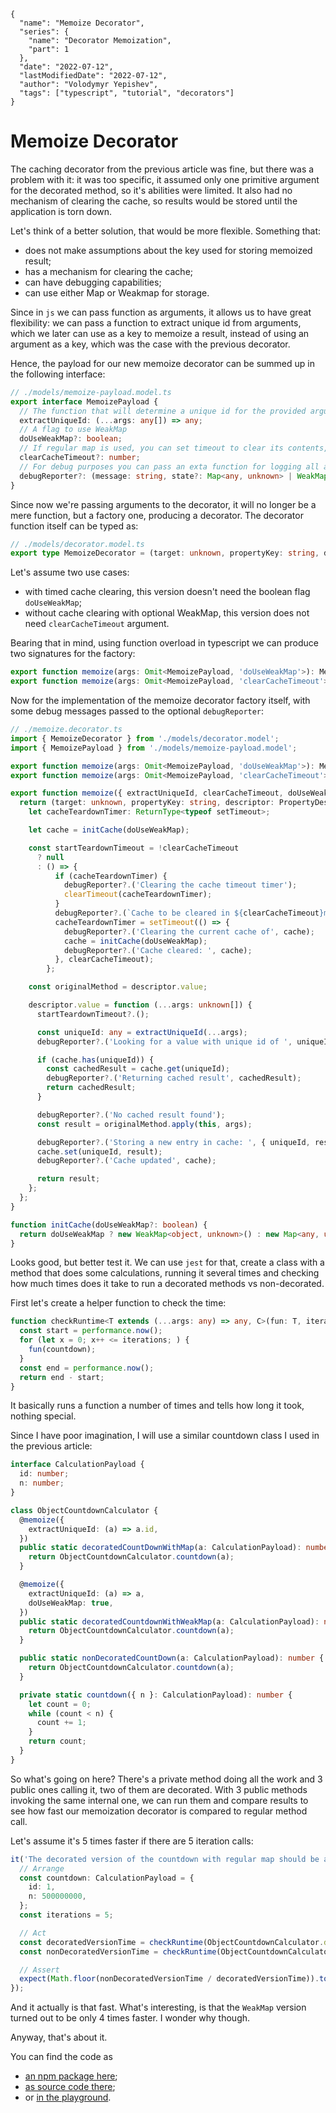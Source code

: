 ```ic-metadata
{
  "name": "Memoize Decorator",
  "series": {
    "name": "Decorator Memoization",
    "part": 1
  },
  "date": "2022-07-12",
  "lastModifiedDate": "2022-07-12",
  "author": "Volodymyr Yepishev",
  "tags": ["typescript", "tutorial", "decorators"]
}
```

# Memoize Decorator

The caching decorator from the previous article was fine, but there was a problem with it: it was too specific, it assumed only one primitive argument for the decorated method, so it's abilities were limited. It also had no mechanism of clearing the cache, so results would be stored until the application is torn down.

Let's think of a better solution, that would be more flexible. Something that:
* does not make assumptions about the key used for storing memoized result;
* has a mechanism for clearing the cache;
* can have debugging capabilities;
* can use either Map or Weakmap for storage.

Since in `js` we can pass function as arguments, it allows us to have great flexibility: we can pass a function to extract unique id from arguments, which we later can use as a key to memoize a result, instead of using an argument as a key, which was the case with the previous decorator.

Hence, the payload for our new memoize decorator can be summed up in the following interface:

```typescript
// ./models/memoize-payload.model.ts
export interface MemoizePayload {
  // The function that will determine a unique id for the provided arguments set, determined by used
  extractUniqueId: (...args: any[]) => any;
  // A flag to use WeakMap
  doUseWeakMap?: boolean;
  // If regular map is used, you can set timeout to clear its contents, optional
  clearCacheTimeout?: number;
  // For debug purposes you can pass an exta function for logging all actions
  debugReporter?: (message: string, state?: Map<any, unknown> | WeakMap<object, unknown> | unknown) => void;
}
```

Since now we're passing arguments to the decorator, it will no longer be a mere function, but a factory one, producing a decorator. The decorator function itself can be typed as:
```typescript
// ./models/decorator.model.ts
export type MemoizeDecorator = (target: unknown, propertyKey: string, descriptor: PropertyDescriptor) => void;
```

Let's assume two use cases:
* with timed cache clearing, this version doesn't need the boolean flag `doUseWeakMap`;
* without cache clearing with optional WeakMap, this version does not need `clearCacheTimeout` argument.

Bearing that in mind, using function overload in typescript we can produce two signatures for the factory:

```typescript
export function memoize(args: Omit<MemoizePayload, 'doUseWeakMap'>): MemoizeDecorator;
export function memoize(args: Omit<MemoizePayload, 'clearCacheTimeout'>): MemoizeDecorator;
```

Now for the implementation of the memoize decorator factory itself, with some debug messages passed to the optional `debugReporter`:

```typescript
// ./memoize.decorator.ts
import { MemoizeDecorator } from './models/decorator.model';
import { MemoizePayload } from './models/memoize-payload.model';

export function memoize(args: Omit<MemoizePayload, 'doUseWeakMap'>): MemoizeDecorator;
export function memoize(args: Omit<MemoizePayload, 'clearCacheTimeout'>): MemoizeDecorator;

export function memoize({ extractUniqueId, clearCacheTimeout, doUseWeakMap, debugReporter }: MemoizePayload): MemoizeDecorator {
  return (target: unknown, propertyKey: string, descriptor: PropertyDescriptor): void => {
    let cacheTeardownTimer: ReturnType<typeof setTimeout>;

    let cache = initCache(doUseWeakMap);

    const startTeardownTimeout = !clearCacheTimeout
      ? null
      : () => {
          if (cacheTeardownTimer) {
            debugReporter?.('Clearing the cache timeout timer');
            clearTimeout(cacheTeardownTimer);
          }
          debugReporter?.(`Cache to be cleared in ${clearCacheTimeout}ms`);
          cacheTeardownTimer = setTimeout(() => {
            debugReporter?.('Clearing the current cache of', cache);
            cache = initCache(doUseWeakMap);
            debugReporter?.('Cache cleared: ', cache);
          }, clearCacheTimeout);
        };

    const originalMethod = descriptor.value;

    descriptor.value = function (...args: unknown[]) {
      startTeardownTimeout?.();

      const uniqueId: any = extractUniqueId(...args);
      debugReporter?.('Looking for a value with unique id of ', uniqueId);

      if (cache.has(uniqueId)) {
        const cachedResult = cache.get(uniqueId);
        debugReporter?.('Returning cached result', cachedResult);
        return cachedResult;
      }

      debugReporter?.('No cached result found');
      const result = originalMethod.apply(this, args);

      debugReporter?.('Storing a new entry in cache: ', { uniqueId, result });
      cache.set(uniqueId, result);
      debugReporter?.('Cache updated', cache);

      return result;
    };
  };
}

function initCache(doUseWeakMap?: boolean) {
  return doUseWeakMap ? new WeakMap<object, unknown>() : new Map<any, unknown>();
}
```

Looks good, but better test it. We can use `jest` for that, create a class with a method that does some calculations, running it several times and checking how much times does it take to run a decorated methods vs non-decorated.

First let's create a helper function to check the time:

```typescript
function checkRuntime<T extends (...args: any) => any, C>(fun: T, iterations: number, countdown: C): number {
  const start = performance.now();
  for (let x = 0; x++ <= iterations; ) {
    fun(countdown);
  }
  const end = performance.now();
  return end - start;
}
```

It basically runs a function a number of times and tells how long it took, nothing special.

Since I have poor imagination, I will use a similar countdown class I used in the previous article:

```typescript
interface CalculationPayload {
  id: number;
  n: number;
}

class ObjectCountdownCalculator {
  @memoize({
    extractUniqueId: (a) => a.id,
  })
  public static decoratedCountDownWithMap(a: CalculationPayload): number {
    return ObjectCountdownCalculator.countdown(a);
  }

  @memoize({
    extractUniqueId: (a) => a,
    doUseWeakMap: true,
  })
  public static decoratedCountdownWithWeakMap(a: CalculationPayload): number {
    return ObjectCountdownCalculator.countdown(a);
  }

  public static nonDecoratedCountDown(a: CalculationPayload): number {
    return ObjectCountdownCalculator.countdown(a);
  }

  private static countdown({ n }: CalculationPayload): number {
    let count = 0;
    while (count < n) {
      count += 1;
    }
    return count;
  }
}
```

So what's going on here? There's a private method doing all the work and 3 public ones calling it, two of them are decorated. With 3 public methods invoking the same internal one, we can run them and compare results to see how fast our memoization decorator is compared to regular method call.

Let's assume it's 5 times faster if there are 5 iteration calls:
```typescript
it('The decorated version of the countdown with regular map should be at least 5 times faster', () => {
  // Arrange
  const countdown: CalculationPayload = {
    id: 1,
    n: 500000000,
  };
  const iterations = 5;

  // Act
  const decoratedVersionTime = checkRuntime(ObjectCountdownCalculator.decoratedCountDownWithMap, iterations, countdown);
  const nonDecoratedVersionTime = checkRuntime(ObjectCountdownCalculator.nonDecoratedCountDown, iterations, countdown);

  // Assert
  expect(Math.floor(nonDecoratedVersionTime / decoratedVersionTime)).toBeGreaterThanOrEqual(5);
});
```

And it actually is that fast. What's interesting, is that the `WeakMap` version turned out to be only 4 times faster. I wonder why though.

Anyway, that's about it.

You can find the code as 
* [an npm package here](https://www.npmjs.com/package/@merry-solutions/memoize-decorator);
* [as source code there](https://github.com/Bwca/package__merry-solutions__memoize-decorator);
* or [in the playground](https://www.typescriptlang.org/play?jsx=0#code/JYOwLgpgTgZghgYwgAgLIQLYHtgC8IAKcAngDZZwAmyA3gFDLID0TyAKgBYowCuICYYFhDIwHOGGQB3YKVLJKESFAygUcZH2ABHHimDUYWKKK7IADlCwA3AxGpwoAcx4YI4AM7IPSgDQKlaFUQe2QAI2JNH0oGZAgADzAoRDAAVRAdPQBJSgAuZAAKADoSxycPfLgQYgBtAF0ASmQAXgA+ZCriAG5YlmQAQWQYUjgnUSwolAB1CDgAa1Q4c1jKLFSfGfnF8wB+fLCsLFJZkB7GPqyYZCgIFxGTDCXkYC8eaP9iLB5kBCrvJVEwDcX0kYAmCGOjmeYC8CGEkE8-iw5kEwjgpFiENmUAAwoguGwgRAQXtkCBXGFoGdmKwAGLGAJhHhjcw8KDmLA+Lyfb6-ETmOAeLx-BJgDS8fiokRGEzkJxOUBjdHyFJCEAeFYQJlOABKEA5UGUpIKbiFowg+Q8SUV-itEggpO2AB5Ov4+HMQFgpCB2gAfZCbBZLJ1YMIAKwgAjdIA9Xp9yH97s93qabWQ1hwlB6AF86HQwMRzCh0Ng8BAACKR4wSBnNQpi5xKfJJuP+SzI6AFgDSEGIlutICc-kUHgQUGAKOM+QIViLhuIldH48nUFT7QzBh6dAlAjVyDcpfwBTKFWQAHlVGAnSWcPgiGQKJR-AByVbrCCB7bP1oNfI3suVnCyRglAPQ7lK+6YLeEDHs4p4XsAV7-neJDkFQL5Yo4eIIASRIgt+v5oFBAFVsBxhbuBe4HtBBQ0HEiTJAI6SZBAOT+JhuL4hAhLAjwYDDmsGyzEG5jDlqzJ6gayjINmf7EShD5UIRyEVqRNYmPQjA3GAbIiAUDZOE2mgxsmIBtrOnbED2fbeAOQ4BEuE4gdOFnzouY5OcYhEbtQaaaYwyDHJIvw4dx2KrN6PHQPkeo6VAIBsIWEBOgWRZYFcPhgFFIKtFuAWBQCIVmHWoCIdhXAFG+QlbEsDR5QFcLqpIdqGmw4VxtlfEtMgACEHHldxeF8bE+U7GSPByCNAX5AUa60FN+XAFcBRFWFjgRQlRKrvN+W7YyEn6sYRpFAUz44pC46DqYKCrYCvGgltz51Qtu0cZ1YArVxbXrR1W3PXtjC5gD+26odhrQDsJ0AAYDeM4Q3RdoSgMgAAkND9V9Q1gNmGAeFD-0A6t31QBtUUmHWmXvQUs0tO0-nA4o2qSUdEMnWdF2KtdPxsjc4A-FxyDpc+7FcQTwO3SVGRgANlWCR+wnbGLAOMwdUms6dsMcfY+TC-zoVK-l2bsRdA3vQbMn1YwjVWoL44KiA6LoGIWC+Q5HkrkU1jonoltu8uIGe97KB1pRwiFCURQns2JlxvUTT0wFLVZe1kVY5Ds2+1bwg21ouisXkHTVN1oqMWkGR5zkxSlHB5sq6DatQOnz4ADKHHMnMyh06ZB9IiEcMZLHPNQ6XILrufZJQz0vUthSrUU4geAU4-5w08cvVnTV61wlB6h4E2SHWc+GR9y85ObjB18z4ON2zsW6Zzq3UDce+kGAuuP7v+-n9cSi6Vv9if1ftSQ2eY9qXzBsdU6AA5cEXEn4QBfpIIwfBKBPWAQ1bOkhn7726sYYA9tHZKA4C7SO5hzCkGIPpDgLx-AninmA8S9cWY31OgAZRApzDQIQpBxHAFASIyNVo638HRU+T4f6IJkubOemUl7lwnv4bBr9a6MKvpAs6AseDmEoPaVBIt9aZx-nFEQSiwDoOzNSCxdBczbj4LuMOpVpZcVlu+T8SxSQHCOCcNeWlf7xQUHLNx5hkBjW4QGBWwZQwRijMZWM3pWg03yGE50rpYmmQSc9GxocRChQQHMHUfBBBuCdGweiCJKBeCrpHOClRqhzVSTiBJEp8hsH8IhaAEg1SnnJBgSkUB2JfHABtfIOJCI9L6TtH4mDbKOAPhYaAMpHj8AgEUZMGdYidwKEFZA8RuoAAYug7IANRHOQE6EqyhOnZy6D4gKEoVqDLABtAmQMpmb3cK7OciyqhIFWV6dZvjjG8OoAAWhmYaHMeZQDKHgEgZAeJSAIAmlckA940LUH8gYJJFIqSxBANi3puKbEQkFF4M84ZIzS0eRtBFSKRggUmQAAWomWWiU0S4pGYhXAux56lFAML4WI2YGixFZGEUgwAEAzMEFKxQQFdE4keeWOMUw+7bGPCM9EdKUVosfGMnFGkpraT-uS6JVLCk0q1cigOcILVxl5ZY0ByBmXyRggnDlTF5H5xmnAepgr8pVXljVcw+Qkh6H9VI0VPBxWSulbGuV1ZICUEVXa70qqxBBI1fCq19K1S6qUgSiZCdjX+NNZSlNQy4y0utcYIotrK3egdUKp1YqJVSrtDKskwhAKJvsBWsAyrG1wE1Yi61ebUJ6sLdASZgKTUUoEP2y1o76W1vrU8+1vrHWivHF7SAcapVro2rRMkMkR3aqlPmyeU7DX5W2Wu-Z6CpDUOOLPR5ZyyS3Pyveo5dYACM5ijV+JyY8x1xLpmHrjGesdwhL3dUxQXX9Eb8XIAAKx7PQxh9DgqrHW0kO04CXTuooa3LhgI8qk0ADVoAeDVFFbquT8mFKJAUMtC7qVVpzepIoCbgJ9qVSqtVSw2mXKlB4AZqaQDPVI56EAPbeOUCo1AGjwg6OHy4Hkgp4BmOsfNQ2kA1aV1QD+bJtSSb+2DrMtCDponxN6antbLxRQ5QFChjx3RinlObTcPkNGbnKPUdo0SbM+MegOeOE5rATgXMybk+5gLKmiQ+ZoDF0z9gPOBbcMFuqQA).